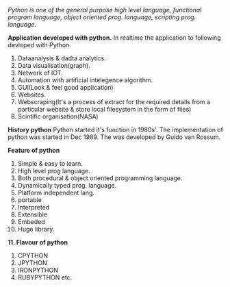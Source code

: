 _Python is one of the general purpose high level language, functional program language, object oriented prog. language, scripting prog. language._

**Application developed with python.**
In realtime the application to following devloped with Python.
1. Dataanalysis & dadta analytics.
2. Data visualisation(graph).
3. Network of IOT.
4. Automation with artificial intelegence algorithm.
5. GUI(Look & feel good application)
6. Websites.
7. Webscraping(It's a process of extract for the required details from a particular website & store local filesystem in the form of files)
8. Scintific organisation(NASA)

**History python**
Python started it's function in 1980s'.
The implementation of python was started in Dec 1989.
The was developed by Guido van Rossum.

**Feature of python**
1. Simple & easy to learn.
2. High level prog language.
3. Both procedural & object oriented programming language.
4. Dynamically typed prog. language.
5. Platform independent lang.
6. portable
7. Interpreted
8. Extensible
9. Embeded
10. Huge library.

**11. Flavour of python**
1. CPYTHON
2. JPYTHON
3. IRONPYTHON
4. RUBYPYTHON etc.
   
